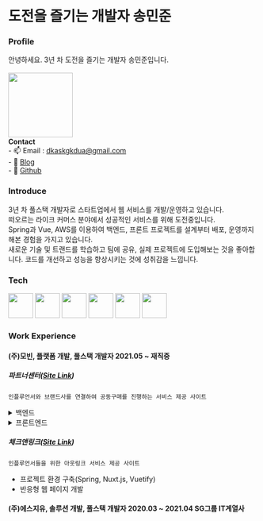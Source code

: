 # 도전을 즐기는 개발자 송민준
### Profile
안녕하세요. 3년 차 도전을 즐기는 개발자 송민준입니다.<br><br>
<image src="https://user-images.githubusercontent.com/56568571/164507647-f2b57268-aa87-4128-8d80-3c190e0c5ed8.jpg" height="130" width="130">
  <br>
  **Contact**
  <br> - 📫 Email : dkaskgkdua@gmail.com
  <br> - 🌱 [Blog](https://song8420.tistory.com/) 
  <br> - 🌱 [Github](https://github.com/dkaskgkdua)

### Introduce
 3년 차 풀스택 개발자로 스타트업에서 웹 서비스를 개발/운영하고 있습니다.<br>
 떠오르는 라이크 커머스 분야에서 성공적인 서비스를 위해 도전중입니다.<br>
 Spring과 Vue, AWS를 이용하여 백엔드, 프론트 프로젝트를 설계부터 배포, 운영까지 해본 경험을 가지고 있습니다.<br>
 새로운 기술 및 트랜드를 학습하고 팀에 공유, 실제 프로젝트에 도입해보는 것을 좋아합니다. 코드를 개선하고 성능을 향상시키는 것에 성취감을 느낍니다.

### Tech  
<image src="https://user-images.githubusercontent.com/56568571/107945025-5ed89680-6fd2-11eb-8267-3eedb9c2ccac.png" height="50" width="50"> <image src="https://user-images.githubusercontent.com/56568571/162583121-ef8ada41-c996-4bf9-9deb-381b8a2af28d.svg" height="50" width="50"> <image src="https://user-images.githubusercontent.com/56568571/107945889-9d228580-6fd3-11eb-873c-1919bb065a90.png" height="50" width="50"> <image src="https://user-images.githubusercontent.com/56568571/107945824-8845f200-6fd3-11eb-91e0-33e0a1a3b92e.png" height="50" width="50"> <image src="https://user-images.githubusercontent.com/56568571/107945808-82501100-6fd3-11eb-83a6-2a2da0d71ae4.png" height="50" width="50"> <image src="https://kr.vuejs.org/images/logo.png" height="50" width="50"> 
  
### Work Experience

#### (주)모빈, 플랫폼 개발, 풀스택 개발자 **2021.05 ~ 재직중** 
##### 파트너센터([Site Link](https://partner.checknbuy.co.kr/))
`인플루언서와 브랜드사를 연결하여 공동구매를 진행하는 서비스 제공 사이트`
<details>
  <summary>백엔드</summary>
  - 브랜드사 주문관리 어드민 개발<br>
- 발주, 배송처리, 취소, 교환, 환불처리 등 개발<br>
- pg사 결제 api 연동 개발<br>
- 엑셀 일괄 처리, 다운로드 등 엑셀 기능 개발<br>
- 결제 정보 및 CS관리 기능 개발<br>
- 스윗트레커 연동 배송조회 api 개발<br>
- 공통코드 개념 도입 및 개발<br>
- 공동구매 딜 관리 개발<br>
- 인플루언서 및 브랜드사 매칭 건 공동구매 딜 관리<br>
- 공동구매 사이트 체크앤바이에 노출되는 데이터 세팅<br>
</details>
<details>
<summary>프론트엔드</summary>
- 아키텍처 설계 및 컨벤션 정립<br>
- 공통 함수 및 컴포넌트, 레이아웃 개발<br>
- 라이브러리별 모듈 개발(axios, vuex)<br>
- css 전처리기 도입 및 개발<br>
</details> 
  
##### 체크앤링크([Site Link](https://link.checknbuy.co.kr/))
`인플루언서들을 위한 아웃링크 서비스 제공 사이트`
  - 프로젝트 환경 구축(Spring, Nuxt.js, Vuetify)
  - 반응형 웹 페이지 개발

#### (주)에스지유, 솔루션 개발, 풀스택 개발자 **2020.03 ~ 2021.04** SG그룹 IT계열사 


 


